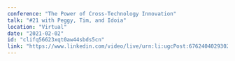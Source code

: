```yaml
---
conference: "The Power of Cross-Technology Innovation"
talk: "#21 with Peggy, Tim, and Idoia"
location: "Virtual"
date: "2021-02-02"
id: "clifq56623xqt0aw44sbds5cn"
link: "https://www.linkedin.com/video/live/urn:li:ugcPost:6762404029302640640/"
---
```


